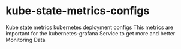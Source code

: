 # kube-state-metrics-configs
Kube state metrics kubernetes deployment configs
This metrics are important for the kubernetes-grafana Service to get more and better Monitoring Data

